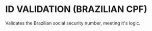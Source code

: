# ID VALIDATION (BRAZILIAN CPF)
Validates the Brazilian social security number, meeting it's logic.
